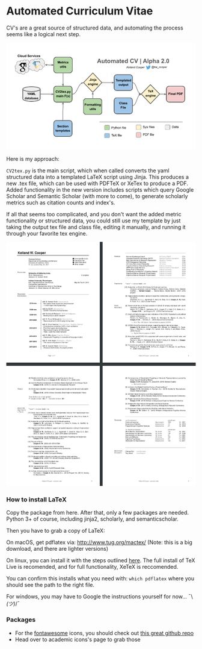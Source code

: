 # Automated Curriculum Vitae

CV's are a great source of structured data, and automating the process seems like a logical next step. 

![System architecture image for keiland coopers automated CV](img/CV_sysArch_a2.0.png)

Here is my approach:

`CV2tex.py` is the main script, which when called converts the yaml structured data into a templated LaTeX script using Jinja. This produces a new .tex file, which can be used with PDFTeX or XeTex to produce a PDF. Added functionality in the new version includes scripts which query Google Scholar and Semantic Scholar (with more to come), to generate scholarly metrics such as citation counts and index's. 

If all that seems too complicated, and you don't want the added metric functionality or structured data, you could still use my template by just taking the output tex file and class file, editing it manually, and running it through your favorite tex engine.  

![A picture of the first four pages of Keiland Cooper s automated curriculum Vitae](img/automatedCV_pdf_alpha2.0.png)

### How to install LaTeX

Copy the package from here. After that, only a few packages are needed. Python 3+ of course, including jinja2, scholarly, and semanticscholar.

Then you have to grab a copy of LaTeX:

On macOS, get pdflatex via: http://www.tug.org/mactex/ (Note: this is a big download, and there are lighter versions)

On linux, you can install it with the steps outlined [here](https://www.tug.org/texlive/quickinstall.html). The full install of TeX Live is recomended, and for full functionality, XeTeX is reccomended. 

You can confirm this installs what you need with: `which pdflatex` where you should see the path to the right file. 

For windows, you may have to Google the instructions yourself for now... ¯\\_(ツ)_/¯ 


### Packages

* For the [fontawesome](https://fontawesome.com/) icons, you should check out [this great github repo](https://github.com/wusticality/fontawesome-latex)
* Head over to academic icons's page to grab those
